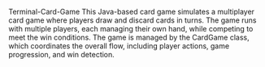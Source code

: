 Terminal-Card-Game
This Java-based card game simulates a multiplayer card game where players draw and discard cards in turns. The game runs with multiple players, each managing their own hand, while competing to meet the win conditions. The game is managed by the CardGame class, which coordinates the overall flow, including player actions, game progression, and win detection.
